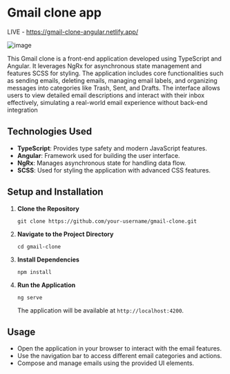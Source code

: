 # Gmail clone app
LIVE - https://gmail-clone-angular.netlify.app/

![image](https://github.com/user-attachments/assets/32f3c2a1-908a-423c-aba2-3454b37de05c)


This Gmail clone is a front-end application developed using TypeScript and Angular. It leverages NgRx for asynchronous state management and features SCSS for styling. The application includes core functionalities such as sending emails, deleting emails, managing email labels, and organizing messages into categories like Trash, Sent, and Drafts. The interface allows users to view detailed email descriptions and interact with their inbox effectively, simulating a real-world email experience without back-end integration

## Technologies Used

- **TypeScript**: Provides type safety and modern JavaScript features.
- **Angular**: Framework used for building the user interface.
- **NgRx**: Manages asynchronous state for handling data flow.
- **SCSS**: Used for styling the application with advanced CSS features.

## Setup and Installation

1. **Clone the Repository**

    ```
    git clone https://github.com/your-username/gmail-clone.git
    ```

2. **Navigate to the Project Directory**

    ```
    cd gmail-clone
    ```

3. **Install Dependencies**

    ```
    npm install
    ```

4. **Run the Application**

    ```
    ng serve
    ```

    The application will be available at `http://localhost:4200`.

## Usage

- Open the application in your browser to interact with the email features.
- Use the navigation bar to access different email categories and actions.
- Compose and manage emails using the provided UI elements.

